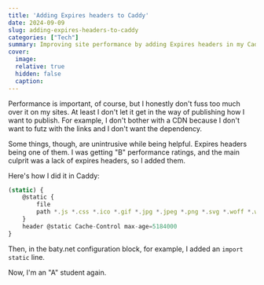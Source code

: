 ```yaml
---
title: 'Adding Expires headers to Caddy'
date: 2024-09-09
slug: adding-expires-headers-to-caddy
categories: ["Tech"]
summary: Improving site performance by adding Expires headers in my Caddy config.
cover:
  image:
  relative: true
  hidden: false
  caption:
---
```




Performance is important, of course, but I honestly don't fuss too much over it on my sites. At least I don't let it get in the way of publishing how I want to publish. For example, I don't bother with a CDN because I don't want to futz with the links and I don't want the dependency.

Some things, though, are unintrusive while being helpful. Expires headers being one of them. I was getting "B" performance ratings, and the main culprit was a lack of expires headers, so I added them.

Here's how I did it in Caddy:

```js
(static) {
	@static {
		file
		path *.js *.css *.ico *.gif *.jpg *.jpeg *.png *.svg *.woff *.woff2 *.json
	}
	header @static Cache-Control max-age=5184000
}
```

Then, in the baty.net configuration block, for example, I added an `import static` line.

Now, I'm an "A" student again.
